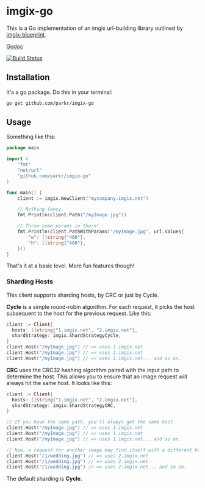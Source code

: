 # imgix-go

This is a Go implementation of an imgix url-building library outlined by
[imgix-blueprint](https://github.com/imgix/imgix-blueprint).

[Godoc](https://godoc.org/github.com/parkr/imgix-go)

[![Build Status](https://travis-ci.org/parkr/imgix-go.svg?branch=master)](https://travis-ci.org/parkr/imgix-go)

## Installation

It's a go package. Do this in your terminal:

```bash
go get github.com/parkr/imgix-go
```

## Usage

Something like this:

```go
package main

import (
    "fmt"
    "net/url"
    "github.com/parkr/imgix-go"
)

func main() {
    client := imgix.NewClient("mycompany.imgix.net")

    // Nothing fancy.
    fmt.Println(client.Path("/myImage.jpg"))

    // Throw some params in there!
    fmt.Println(client.PathWithParams("/myImage.jpg", url.Values{
        "w": []string{"400"},
        "h": []string{"400"},
    }))
}
```

That's it at a basic level. More fun features though!

### Sharding Hosts

This client supports sharding hosts, by CRC or just by Cycle.

**Cycle** is a simple round-robin algorithm. For each request, it picks the
host subsequent to the host for the previous request. Like this:

```go
client := Client{
  hosts: []string{"1.imgix.net", "2.imgix.net"},
  shardStrategy: imgix.ShardStrategyCycle,
}
client.Host("/myImage.jpg") // => uses 1.imgix.net
client.Host("/myImage.jpg") // => uses 2.imgix.net
client.Host("/myImage.jpg") // => uses 1.imgix.net... and so on.
```

**CRC** uses the CRC32 hashing algorithm paired with the input path to
determine the host. This allows you to ensure that an image request will
always hit the same host. It looks like this:

```go
client := Client{
  hosts: []string{"1.imgix.net", "2.imgix.net"},
  shardStrategy: imgix.ShardStrategyCRC,
}

// If you have the same path, you'll always get the same host.
client.Host("/myImage.jpg") // => uses 1.imgix.net
client.Host("/myImage.jpg") // => uses 1.imgix.net
client.Host("/myImage.jpg") // => uses 1.imgix.net... and so on.

// Now, a request for another image may find itself with a different host:
client.Host("/1/wedding.jpg") // => uses 2.imgix.net
client.Host("/1/wedding.jpg") // => uses 2.imgix.net
client.Host("/1/wedding.jpg") // => uses 2.imgix.net... and so on.
```

The default sharding is **Cycle**.
